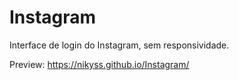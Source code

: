 # Instagram
Interface de login do Instagram, sem responsividade.

Preview: https://nikyss.github.io/Instagram/
